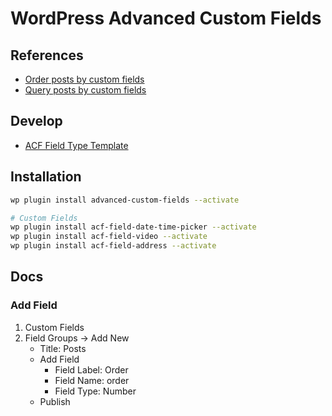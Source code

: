# WordPress Advanced Custom Fields

## References

- [Order posts by custom fields](https://www.advancedcustomfields.com/resources/orde-posts-by-custom-fields/)
- [Query posts by custom fields](https://www.advancedcustomfields.com/resources/query-posts-custom-fields/)

## Develop

- [ACF Field Type Template](https://github.com/AdvancedCustomFields/acf-field-type-template)

## Installation

```sh
wp plugin install advanced-custom-fields --activate

# Custom Fields
wp plugin install acf-field-date-time-picker --activate
wp plugin install acf-field-video --activate
wp plugin install acf-field-address --activate
```

## Docs

### Add Field

1. Custom Fields
2. Field Groups -> Add New
   - Title: Posts
   - Add Field
     - Field Label: Order
     - Field Name: order
     - Field Type: Number
   - Publish
